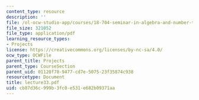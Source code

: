 ```yaml
---
content_type: resource
description: ''
file: /ol-ocw-studio-app/courses/18-704-seminar-in-algebra-and-number-theory-rational-points-on-elliptic-curves-fall-2004/cb87d36c999b3fc0e531e682b09371aa_lecture33.pdf
file_size: 321052
file_type: application/pdf
learning_resource_types:
- Projects
license: https://creativecommons.org/licenses/by-nc-sa/4.0/
ocw_type: OCWFile
parent_title: Projects
parent_type: CourseSection
parent_uid: 01120f78-9477-cd7e-5075-23f35874c938
resourcetype: Document
title: lecture33.pdf
uid: cb87d36c-999b-3fc0-e531-e682b09371aa
---
```

